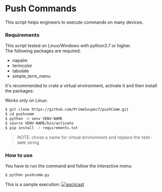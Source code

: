 # Push Commands

This script helps engineers to execute commands on many devices.


### Requirements

This script tested on Linux/Windows with python3.7 or higher.  
The following packages are required:
 - napalm
 - termcolor
 - tabulate
 - simple_term_menu

It's recommended to crate a virtual environment, activate it and then install the packages:


Works only on Linux:

```sh
$ git clone https://github.com/Pr1meSuspec7/pushComm.git
$ cd pushcomm
$ python -m venv VENV-NAME
$ source VENV-NAME/bin/activate
$ pip install -r requirements.txt
```
>NOTE: chose a name for virtual environment and replace the `VENV-NAME` string



### How to use

You have to run the command and follow the interactive menu:

```sh
$ python pushcomm.py
```

This is a sample execution:
[![asciicast](https://asciinema.org/a/SgniCUMHCWK88WKy9qAWd1Mp7.svg)](https://asciinema.org/a/SgniCUMHCWK88WKy9qAWd1Mp7)